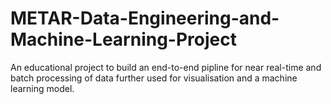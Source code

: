 # METAR-Data-Engineering-and-Machine-Learning-Project
An educational project to build an end-to-end pipline for near real-time and batch processing of data further used for visualisation and a machine learning model.
